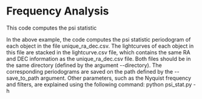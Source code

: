 # Frequency Analysis

This code computes the psi statistic 


In the above example, the code computes the psi statistic periodogram of each object in the file unique_ra_dec.csv. The lightcurves of each object in this file are stacked in the lightcurve.csv file, which contains the same RA and DEC information as the unique_ra_dec.csv file. Both files should be in the same directory (defined by the argument --directory). The corresponding periodograms are saved on the path defined by the --save_to_path argument. Other parameters, such as the Nyquist frequency and filters, are explained using the following command: python psi_stat.py -h
